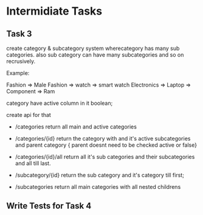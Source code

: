 # Intermidiate Tasks

## Task 3

create category & subcategory system wherecategory has many sub categories.
also sub category can have many subcategories and so on recrusively.

Example:

Fashion => Male Fashion => watch => smart watch
Electronics => Laptop => Component => Ram

category have active column in it boolean;

create api for that

-   /categories return all main and active categories

-   /categories/{id} return the category with and it's active subcategories and parent category { parent doesnt need to be checked active or false}

-   /categories/{id}/all return all it's sub categories and their subcategories and all till last.

-   /subcategory/{id} return the sub category and it's category till first;
-   /subcategories return all main categories with all nested childrens

## Write Tests for Task 4
